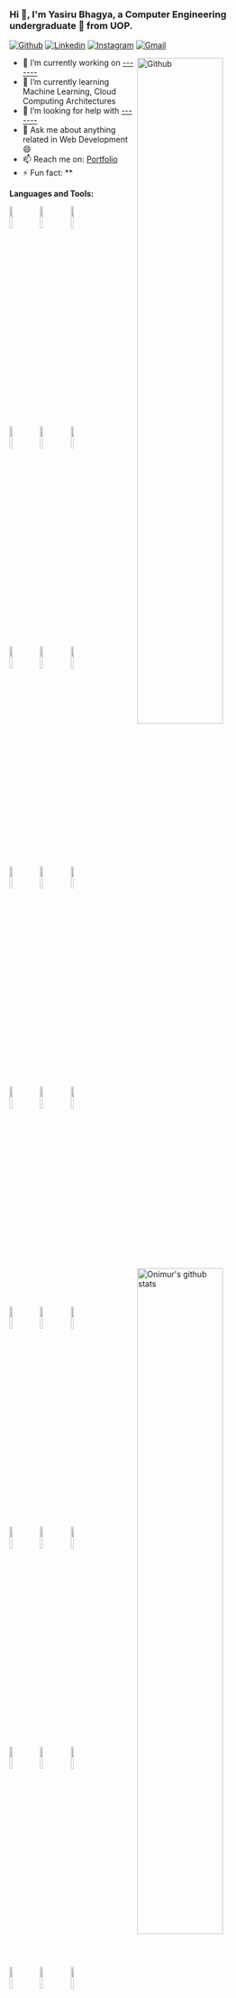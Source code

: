 ### Hi 👋, I'm Yasiru Bhagya, a Computer Engineering undergraduate 🚀 from UOP.
<!--
**yasirubhagya/yasirubhagya** is a ✨ _special_ ✨ repository because its `README.md` (this file) appears on your GitHub profile.

Here are some ideas to get you started:


-->

<!-- Links -->
[![Github](https://img.shields.io/badge/-Github-000?style=flat&logo=Github&logoColor=white)](https://github.com/luk3Sky)
[![Linkedin](https://img.shields.io/badge/-LinkedIn-blue?style=flat&logo=Linkedin&logoColor=white)](https://www.linkedin.com/in/ganindu-dhananja-jalayath-49110b174/)
[![Instagram](https://img.shields.io/badge/-Instagram-c13584?style=flat&labelColor=c13584&logo=instagram&logoColor=white)](https://www.instagram.com/ganindudj/)
[![Gmail](https://img.shields.io/badge/-Gmail-c14438?style=flat&logo=Gmail&logoColor=white)](mailto:ganindudananja@gmail.com)

<!-- Any image aligned to the right. Beware the width -->
<img width="55%" align="right" alt="Github" src="https://raw.githubusercontent.com/onimur/.github/master/.resources/git-header.svg" />

<!-- Topics and More Links -->
- 🔭 I’m currently working on [-------](https://----)
- 🌱 I’m currently learning Machine Learning, Cloud Computing Architectures
- 🤔 I’m looking for help with [-------](https://github.com)
- 💬 Ask me about anything related in Web Development 😄
- 📫 Reach me on: [Portfolio](https://)
- ⚡ Fun fact: **

**Languages and Tools:** 

<!-- Github readme stats
Using this api: https://github.com/anuraghazra/github-readme-stats
-->
<p>
  <a href="https://github.com/team-foxploit/Ignio-Web">
    <img width="55%" align="right" alt="Onimur's github stats" src="https://github-readme-stats.vercel.app/api?username=luk3Sky&theme=tokyonight&show_icons=true&hide_border=true" />
  </a>
  
  <!-- Your languages and tools. Be careful with the alignment. 
  You can use this sites to get logos: https://www.vectorlogo.zone or https://simpleicons.org/
  -->
  <code><img width="10%" src="https://www.vectorlogo.zone/logos/git-scm/git-scm-ar21.svg"></code>
  <code><img width="10%" src="https://www.vectorlogo.zone/logos/yaml/yaml-ar21.svg"></code>
  <code><img width="10%" src="https://www.vectorlogo.zone/logos/gnu_bash/gnu_bash-ar21.svg"></code>
  <br />
  <code><img width="10%" src="https://www.vectorlogo.zone/logos/java/java-ar21.svg"></code>
  <code><img width="10%" src="https://www.vectorlogo.zone/logos/python/python-ar21.svg"></code>
  <code><img width="10%" src="https://www.vectorlogo.zone/logos/javascript/javascript-ar21.svg"></code>
  <br />
  <code><img width="10%" src="https://www.vectorlogo.zone/logos/reactjs/reactjs-ar21.svg"></code>
  <code><img width="10%" src="https://www.vectorlogo.zone/logos/angular/angular-ar21.svg"></code>
  <code><img width="10%" src="https://www.vectorlogo.zone/logos/getbootstrap/getbootstrap-ar21.svg"></code>
  <br />
  <code><img width="10%" src="https://www.vectorlogo.zone/logos/android/android-ar21.svg"></code>
  <code><img width="10%" src="https://upload.wikimedia.org/wikipedia/commons/0/0b/Maven_logo.svg"></code>
  <code><img width="10%" src="https://www.vectorlogo.zone/logos/springio/springio-ar21.svg"></code>
  <br />
  <code><img width="10%" src="https://www.vectorlogo.zone/logos/nodejs/nodejs-ar21.svg"></code>
  <code><img width="10%" src="https://www.vectorlogo.zone/logos/expressjs/expressjs-ar21.svg"></code>
  <code><img width="10%" src="https://raw.githubusercontent.com/gilbarbara/logos/804dc257b59e144eaca5bc6ffd16949752c6f789/logos/loopback.svg"></code>
  <br />
  <code><img width="10%" src="https://www.vectorlogo.zone/logos/mysql/mysql-ar21.svg"></code>
  <code><img width="10%" src="https://www.vectorlogo.zone/logos/mongodb/mongodb-ar21.svg"></code>
  <code><img width="10%" src="https://www.vectorlogo.zone/logos/firebase/firebase-ar21.svg"></code>
  <br />
  <code><img width="10%" src="https://www.vectorlogo.zone/logos/jenkins/jenkins-ar21.svg"></code>
  <code><img width="10%" src="https://www.vectorlogo.zone/logos/travis-ci/travis-ci-ar21.svg"></code>
  <code><img width="10%" src="https://www.vectorlogo.zone/logos/gitlab/gitlab-ar21.svg"></code>
  <br />
  <code><img width="10%" src="https://www.vectorlogo.zone/logos/jekyllrb/jekyllrb-ar21.svg"></code>
  <code><img width="10%" src="https://www.vectorlogo.zone/logos/docker/docker-ar21.svg"></code>
  <code><img width="10%" src="https://www.vectorlogo.zone/logos/kubernetes/kubernetes-ar21.svg"></code>
  <br />
  <code><img width="10%" src="https://www.vectorlogo.zone/logos/google_cloud/google_cloud-ar21.svg"></code>
  <code><img width="10%" src="https://www.vectorlogo.zone/logos/amazon_aws/amazon_aws-ar21.svg"></code>
  <code><img width="10%" src="https://www.vectorlogo.zone/logos/heroku/heroku-ar21.svg"></code>
</p>
